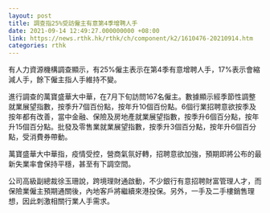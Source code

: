 ```yaml
---
layout: post
title: 調查指25%受訪僱主有意第4季增聘人手
date: 2021-09-14 12:49:27.000000000 +08:00
link: https://news.rthk.hk/rthk/ch/component/k2/1610476-20210914.htm
categories: rthk
---
```


有人力資源機構調查顯示，有25%僱主表示在第4季有意增聘人手，17%表示會縮減人手，餘下僱主指人手維持不變。

進行調查的萬寶盛華大中華，在7月下旬訪問167名僱主。數據顯示經季節性調整就業展望指數，按季升7個百份點，按年升10個百份點。6個行業招聘意欲按季及按年都有改善，當中金融、保險及房地產就業展望指數，按季升6個百分點，按年升15個百分點。批發及零售業就業展望指數，按季升3個百分點，按年升6個百分點，受消費券帶動。

萬寶盛華大中華指，疫情受控，營商氣氛好轉，招聘意欲加強，預期即將公布的最新失業率會保持平穩，甚至有下調空間。

公司高級副總裁徐玉珊說，跨境理財通啟動，不少銀行有意招聘財富管理人才，而保險業僱主預期通關後，內地客戶將繼續來港投保。另外，一手及二手樓銷售理想，因此刺激相關行業人手需求。

